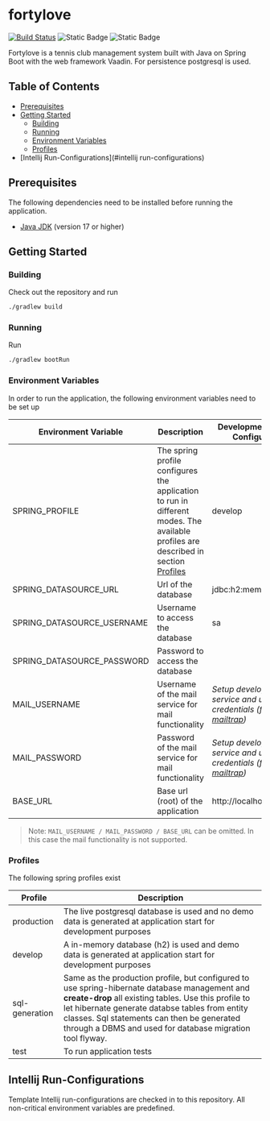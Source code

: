 # fortylove

[![Build Status](https://dev.azure.com/fortylove/fortylove/_apis/build/status%2FBuild%20and%20Test?branchName=refs%2Fpull%2F270%2Fmerge)](https://dev.azure.com/fortylove/fortylove/_build/latest?definitionId=9&branchName=refs%2Fpull%2F270%2Fmerge) ![Static Badge](https://img.shields.io/badge/Spring%20Boot-3.1.0-brightgreen) ![Static Badge](https://img.shields.io/badge/Vaadin%20Flow-24.2.0-blue)

Fortylove is a tennis club management system built with Java on Spring Boot with the web framework Vaadin. For persistence postgresql is used.

## Table of Contents
- [Prerequisites](#prerequisites)
- [Getting Started](#getting-started)
  - [Building](#building)
  - [Running](#running)
  - [Environment Variables](#environment-variables)
  - [Profiles](#profiles)
- [Intellij Run-Configurations](#intellij run-configurations)

## Prerequisites

The following dependencies need to be installed before running the application.

- [Java JDK](https://www.oracle.com/java/technologies/javase-downloads.html) (version 17 or higher)

## Getting Started

### Building

Check out the repository and run
```sh
./gradlew build
```

### Running

Run
```sh
./gradlew bootRun
```

### Environment Variables

In order to run the application, the following environment variables need to be set up

| Environment Variable | Description | Development Sample Configuration |
| ------ | ------ | ------ |
| SPRING_PROFILE | The spring profile configures the application to run in different modes. The available profiles are described in section [Profiles](#profiles) | develop |
| SPRING_DATASOURCE_URL | Url of the database | jdbc:h2:mem:fortylovedb |
| SPRING_DATASOURCE_USERNAME | Username to access the database | sa |
| SPRING_DATASOURCE_PASSWORD | Password to access the database |  |
| MAIL_USERNAME | Username of the mail service for mail functionality | _Setup develop email service and use credentials (for example [mailtrap](https://mailtrap.io/))_ |
| MAIL_PASSWORD | Password of the mail service for mail functionality | _Setup develop email service and use credentials (for example [mailtrap](https://mailtrap.io/))_ |
| BASE_URL | Base url (root) of the application | http://localhost:8080/ |

> Note: `MAIL_USERNAME / MAIL_PASSWORD / BASE_URL` can be omitted. In this case the mail functionality is not supported.

### Profiles

The following spring profiles exist

| Profile | Description |
| ------ | ------ |
| production | The live postgresql database is used and no demo data is generated at application start for development purposes |
| develop | A in-memory database (h2) is used and demo data is generated at application start for development purposes |
| sql-generation | Same as the production profile, but configured to use spring-hibernate database management and **create-drop** all existing tables. Use this profile to let hibernate generate databse tables from entity classes. Sql statements can then be generated through a DBMS and used for database migration tool flyway. |
| test | To run application tests |

## Intellij Run-Configurations

Template Intellij run-configurations are checked in to this repository. All non-critical environment variables are predefined.
